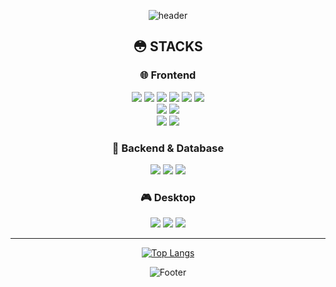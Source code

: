 <div align=center>
  
   ![header](https://capsule-render.vercel.app/api?type=wave&height=400&color=gradient&customColorList=2,12,19,24,30&animation=fadeIn&text=Hakuna%20Matata&fontSize=40&fontAlignY=40)
 
## 😳 STACKS 
### 🌐 Frontend
   <img src="https://img.shields.io/badge/javascript-F7DF1E?style=for-the-badge&logo=Javascript&logoColor=white"/>
   <img src="https://img.shields.io/badge/TypeScript-3178C6?style=for-the-badge&logo=TypeScript&logoColor=white"/>
   <img src="https://img.shields.io/badge/react-61DAFB?style=for-the-badge&logo=React&logoColor=black"> 
   <img src="https://img.shields.io/badge/redux-764ABC?style=for-the-badge&logo=Redux&logoColor=white"/>
   <img src="https://img.shields.io/badge/ReactQuery-FF4154?style=for-the-badge&logo=ReactQuery&logoColor=white"/>
   <img src="https://img.shields.io/badge/Vue.js-4FC08D?style=for-the-badge&logo=Vue.js&logoColor=white"/>
   <br/>
   <img src="https://img.shields.io/badge/ReactNative-61DAFB?style=for-the-badge&logo=react&logoColor=black"> 
   <img src="https://img.shields.io/badge/Flutter-02569B?style=for-the-badge&logo=Flutter&logoColor=white"/>
   <br/>
   <img src="https://img.shields.io/badge/CSS3-1572B6?style=for-the-badge&logo=CSS3&logoColor=white"/>
   <img src="https://img.shields.io/badge/StyledComponents-DB7093?style=for-the-badge&logo=styled-components&logoColor=white"/>

### 🔧 Backend & Database
   <img src="https://img.shields.io/badge/NestJs-E0234E?style=for-the-badge&logo=NestJs&logoColor=white"/>
   <img src="https://img.shields.io/badge/Node.js-339933?style=for-the-badge&logo=Node.js&logoColor=white"/>
   <img src="https://img.shields.io/badge/MicrosoftSQLServer-CC2927?style=for-the-badge&logo=MicrosoftSQLServer&logoColor=white"/> 

### 🎮 Desktop
   <img src="https://img.shields.io/badge/CSharp-239120?style=for-the-badge&logo=CSharp&logoColor=white"> 
   <img src="https://img.shields.io/badge/WPF-5C2D91?style=for-the-badge&logo=Windows&logoColor=white"/> 
   <img src="https://img.shields.io/badge/WinForms-0078D6?style=for-the-badge&logo=Windows&logoColor=white"/> 

---

[![Top Langs](https://github-readme-stats.vercel.app/api/top-langs/?username=llllling&layout=compact&theme=radical&hide_border=true)](https://github.com/llllling/github-readme-stats)

  
  ![Footer](https://capsule-render.vercel.app/api?type=wave&color=gradient&customColorList=2,12,19,24,30&height=300&section=footer)

</div>
